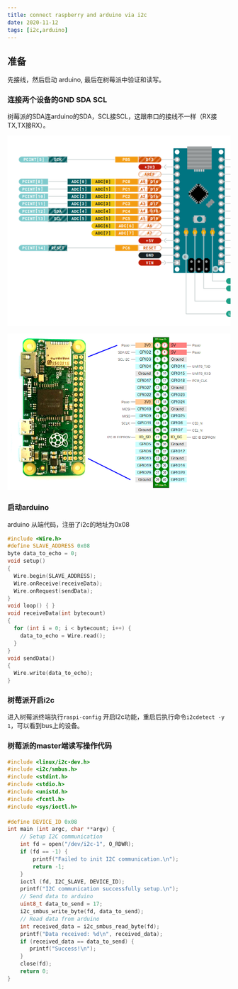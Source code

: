 ```yaml
---
title: connect raspberry and arduino via i2c
date: 2020-11-12
tags: [i2c,arduino]
---
```


## 准备
先接线，然后启动 arduino, 最后在树莓派中验证和读写。

### 连接两个设备的GND SDA SCL
树莓派的SDA连arduino的SDA，SCL接SCL，这跟串口的接线不一样（RX接TX,TX接RX）。

![alt text](img/arduino_nano_sda_scl_pins.png)

![alt text](img/raspberry_pi_zerow_sda_scl_pins.png)

### 启动arduino

arduino 从端代码，注册了i2c的地址为0x08

```c
#include <Wire.h>
#define SLAVE_ADDRESS 0x08
byte data_to_echo = 0;
void setup()
{
  Wire.begin(SLAVE_ADDRESS);
  Wire.onReceive(receiveData);
  Wire.onRequest(sendData);
}
void loop() { }
void receiveData(int bytecount)
{
  for (int i = 0; i < bytecount; i++) {
    data_to_echo = Wire.read();
  }
}
void sendData()
{
  Wire.write(data_to_echo);
}
```

### 树莓派开启i2c
进入树莓派终端执行`raspi-config` 开启I2c功能，重启后执行命令`i2cdetect -y 1`，可以看到bus上的设备。

### 树莓派的master端读写操作代码

```c
#include <linux/i2c-dev.h>
#include <i2c/smbus.h>
#include <stdint.h>
#include <stdio.h>
#include <unistd.h>
#include <fcntl.h>
#include <sys/ioctl.h>

#define DEVICE_ID 0x08
int main (int argc, char **argv) {
    // Setup I2C communication
    int fd = open("/dev/i2c-1", O_RDWR);
    if (fd == -1) {
        printf("Failed to init I2C communication.\n");
        return -1;
    }
    ioctl (fd, I2C_SLAVE, DEVICE_ID);
    printf("I2C communication successfully setup.\n");
    // Send data to arduino
    uint8_t data_to_send = 17;
    i2c_smbus_write_byte(fd, data_to_send);
    // Read data from arduino
    int received_data = i2c_smbus_read_byte(fd);
    printf("Data received: %d\n", received_data);
    if (received_data == data_to_send) {
       printf("Success!\n");
    }
    close(fd);
    return 0;
}
```

